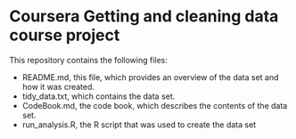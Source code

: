# Coursera Getting and cleaning data course project

This repository contains the following files:

- README.md, this file, which provides an overview of the data set and how it was created.
- tidy_data.txt, which contains the data set.
- CodeBook.md, the code book, which describes the contents of the data set.
- run_analysis.R, the R script that was used to create the data set